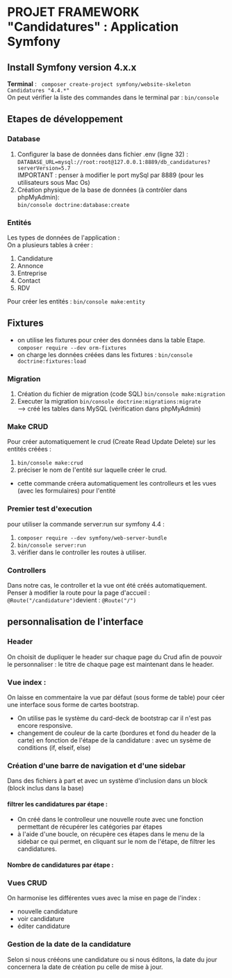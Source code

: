 # PROJET FRAMEWORK "Candidatures" : Application Symfony
## Install Symfony version 4.x.x
__Terminal__ : ``` composer create-project symfony/website-skeleton Candidatures "4.4.*"```  
On peut vérifier la liste des commandes dans le terminal par : ```bin/console```
## Etapes de développement

### Database
1. Configurer la base de données dans fichier .env (ligne 32) :  
```DATABASE_URL=mysql://root:root@127.0.0.1:8889/db_candidatures?serverVersion=5.7```  
IMPORTANT : penser à modifier le port mySql par 8889 (pour les utilisateurs sous Mac Os)
2. Création physique de la base de données (à contrôler dans phpMyAdmin):  
```bin/console doctrine:database:create```  

### Entités
Les types de données de l'application :  
    On a plusieurs tables à créer :  
1. Candidature
2. Annonce
3. Entreprise
4. Contact
5. RDV 

Pour créer les entités : ```bin/console make:entity``` 

## Fixtures
- on utilise les fixtures pour créer des données dans la table Etape.
```composer require --dev orm-fixtures```
- on charge les données créées dans les fixtures : ```bin/console doctrine:fixtures:load```


### Migration
1. Création du fichier de migration (code SQL) ```bin/console make:migration```
2. Executer la migration ```bin/console doctrine:migrations:migrate```  
--> créé les tables dans MySQL  (vérification dans phpMyAdmin)
### Make CRUD
Pour créer automatiquement le crud (Create Read Update Delete) sur les entités créées :
1. ```bin/console make:crud```
2. préciser le nom de l'entité sur laquelle créer le crud.
- cette commande créera automatiquement les controlleurs et les vues (avec les formulaires) pour l'entité

### Premier test d'execution
pour utiliser la commande server:run sur symfony 4.4 :   
1. ```composer require --dev symfony/web-server-bundle```  
2. ```bin/console server:run```  
3. vérifier dans le controller les routes à utiliser.

### Controllers
Dans notre cas, le controller et la vue ont été créés automatiquement.  
Penser à modifier la route pour la page d'accueil :   
```@Route("/candidature")```devient : ```@Route("/")```

## personnalisation de l'interface
### Header
On choisit de dupliquer le header sur chaque page du Crud afin de pouvoir le personnaliser : le titre de chaque page est maintenant dans le header.
### Vue index :
On laisse en commentaire la vue par défaut (sous forme de table) pour céer une interface sous forme de cartes bootstrap.
- On utilise pas le système du card-deck de bootstrap car il n'est pas encore responsive.
- changement de couleur de la carte (bordures et fond du header de la carte) en fonction de l'étape de la candidature : avec un sysème de conditions (if, elseif, else)
### Création d'une barre de navigation et d'une sidebar
 Dans des fichiers à part et avec un système d'inclusion dans un block (block inclus dans la base)
#### filtrer les candidatures par étape :
- On créé dans le controlleur une nouvelle route avec une fonction permettant de récupérer les catégories par étapes
- à l'aide d'une boucle, on récupère ces étapes dans le menu de la sidebar ce qui permet, en cliquant sur le nom de l'étape, de filtrer les candidatures.
#### Nombre de candidatures par étape :

### Vues CRUD
On harmonise les différentes vues avec la mise en page de l'index :
- nouvelle candidature
- voir candidature
- éditer candidature

### Gestion de la date de la candidature
Selon si nous crééons une candidature ou si nous éditons, la date du jour concernera la date de création pu celle de mise à jour.
